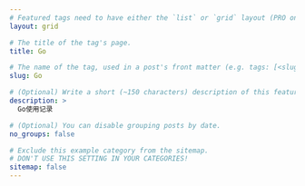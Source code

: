 ```yaml
---
# Featured tags need to have either the `list` or `grid` layout (PRO only).
layout: grid

# The title of the tag's page.
title: Go

# The name of the tag, used in a post's front matter (e.g. tags: [<slug>]).
slug: Go

# (Optional) Write a short (~150 characters) description of this featured tag.
description: >
  Go使用记录

# (Optional) You can disable grouping posts by date.
no_groups: false

# Exclude this example category from the sitemap.
# DON'T USE THIS SETTING IN YOUR CATEGORIES!
sitemap: false
---
```

